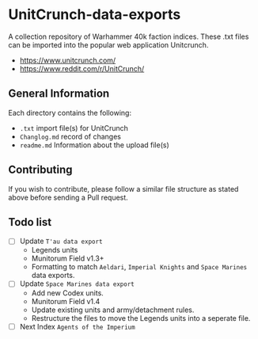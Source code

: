 # UnitCrunch-data-exports
A collection repository of Warhammer 40k faction indices. These .txt files can be imported into the popular web application Unitcrunch.
* https://www.unitcrunch.com/
* https://www.reddit.com/r/UnitCrunch/

## General Information
Each directory contains the following:
* `.txt` import file(s) for UnitCrunch
* `Changlog.md` record of changes
* `readme.md` Information about the upload file(s)

## Contributing
If you wish to contribute, please follow a similar file structure as stated above before sending a Pull request.

## Todo list
- [ ] Update `T'au data export`
  *  Legends units 
  *  Munitorum Field v1.3+
  *  Formatting to match `Aeldari`, `Imperial Knights` and `Space Marines` data exports.
- [ ] Update `Space Marines data export`
  *  Add new Codex units.
  *  Munitorum Field v1.4
  *  Update existing units and army/detachment rules.
  *  Restructure the files to move the Legends units into a seperate file.
- [ ] Next Index `Agents of the Imperium`